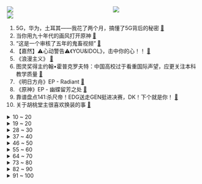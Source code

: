 <div >
	<a style="float:left;width:55%;" href = "https://github.com/anuraghazra/github-readme-stats">
	 <img src = "https://github-readme-stats.vercel.app/api?username=iuuuuuaena&theme=buefy&show_icons=true"/>
	</a>
	<a  style="float:right;width:45%" href = "https://github.com/anuraghazra/github-readme-stats">
	 <img  src="https://github-readme-stats.vercel.app/api/top-langs/?username=anuraghazra&layout=compact"/>
	</a>
	</div>

[![](https://img.shields.io/badge/jxd-@jxdgogogo.xyz-yellowgreen.svg)](https://www.jxdgogogo.xyz)<br>
1. 5G，华为，土耳其——我花了两个月，搞懂了5G背后的秘密 [:link:](//www.bilibili.com/video/BV1fq4y1g7hq) <br>
2. 当你用九十年代的画风打开原神 [:link:](//www.bilibili.com/video/BV15P4y1j7SF) <br>
3. “这是一个审核了五年的鬼畜视频” [:link:](//www.bilibili.com/video/BV1xf4y1u7UB) <br>
4. 【嘉然】⚠️心动警告⚠️《YOU&IDOL》，击中你的心！！ [:link:](//www.bilibili.com/video/BV1134y1o7hi) <br>
5. 《浪漫主义》 [:link:](//www.bilibili.com/video/BV1KT4y1d7FH) <br>
6. 图灵奖得主约翰•霍普克罗夫特：中国高校过于看重国际声望，应更关注本科教学质量 [:link:](//www.bilibili.com/video/BV1GF411a7yB) <br>
7. 《明日方舟》EP - Radiant [:link:](//www.bilibili.com/video/BV1QU4y1u7D7) <br>
8. 《原神》EP - 幽蝶留芳之处 [:link:](//www.bilibili.com/video/BV1xq4y1R7mF) <br>
9. 靠谱盘点141:杀尺帝！EDG送走GEN挺进决赛，DK！下个就是你！ [:link:](//www.bilibili.com/video/BV1p44y1i7cb) <br>
10. 关于胡桃堂主很喜欢换装的事 [:link:](//www.bilibili.com/video/BV1vr4y117vQ) <br>
<details>
<summary>10 ~ 20</summary>

11. 刻在90后DNA里的34首大串烧！你能从头唱到尾吗？ [:link:](//www.bilibili.com/video/BV1zq4y1r7Sd) <br>
12. 号称成都最辣的串串！真能让人泪流满面吗？ [:link:](//www.bilibili.com/video/BV1Eh411t7Aa) <br>
13. 聊聊英国历史及英国资产阶级革命 [:link:](//www.bilibili.com/video/BV1Bq4y1R7H7) <br>
14. 登 子 的 酒 [:link:](//www.bilibili.com/video/BV1Hf4y1u7Kn) <br>
15. 夏洛告白单曲《我的马冬梅》 [:link:](//www.bilibili.com/video/BV1k44y1i7EU) <br>
16. 杀手：嗯？目标呢？？ [:link:](//www.bilibili.com/video/BV1AT4y1d7TR) <br>
17. “绝地求生隐身挂”【BUG快乐阴人流#4】 [:link:](//www.bilibili.com/video/BV1iP4y1L729) <br>
18. 【罗翔】我家有个祖传的宝贝，我自己砸了犯罪吗？ [:link:](//www.bilibili.com/video/BV1xQ4y1q7wQ) <br>
19. 出门吃个简易早餐，经济又实惠，干净又卫生！ [:link:](//www.bilibili.com/video/BV16S4y1R7Vd) <br>
</details>
<details>
<summary>19 ~ 20</summary>

20. 胡桃单曲《嗷》Remix [:link:](//www.bilibili.com/video/BV1cr4y1C7MN) <br>
21. 【赛事晚自习189】EDG建队8年首次晋级决赛！加油，只剩最后一个Bo5了！GEN vs EDG细节复盘 [:link:](//www.bilibili.com/video/BV1pr4y1C7ao) <br>
22. 【时代少年团】《这福气给你要不要》之寻找目的地 [:link:](//www.bilibili.com/video/BV1uP4y1j7F7) <br>
23. 【热男】iPhone 13 Pro Max，建议改成：国  行  顶  配 [:link:](//www.bilibili.com/video/BV1J44y1i7kg) <br>
24. 手工制做把电动车开门器 [:link:](//www.bilibili.com/video/BV1oP4y1L7WX) <br>
25. 《 起 床 啦 ！ 》 [:link:](//www.bilibili.com/video/BV1Yv411T74R) <br>
26. 笑死！这2元的童年回忆根本吃不完！！！ [:link:](//www.bilibili.com/video/BV183411k7zT) <br>
27. #刘宇的一天# 欢迎沉浸式体验我的一天 [:link:](//www.bilibili.com/video/BV1WP4y1j7nr) <br>
28. “为什么会变成这样？”“没什么，爆炸时我挡在群众前面” [:link:](//www.bilibili.com/video/BV1HQ4y1S7n9) <br>
</details>
<details>
<summary>28 ~ 30</summary>

29. 知名Up主被CIA盯上了？？ [:link:](//www.bilibili.com/video/BV1u44y1i7yg) <br>
30. 为了拍到烟花爆炸中心的画面，我们炸了两台穿越机！ [:link:](//www.bilibili.com/video/BV1434y1o7Fu) <br>
31. 想想还后怕 它们真的救了我爸爸一命！ [:link:](//www.bilibili.com/video/BV1db4y1b7c5) <br>
32. 【第一人称创意】 有魔法就是可以为所欲为 [:link:](//www.bilibili.com/video/BV1Hr4y117FM) <br>
33. 「恋爱循环」秦腔陕西话版 · 一秒整活带你梦回长安 [:link:](//www.bilibili.com/video/BV1VR4y1E72X) <br>
34. 除了男主角，全员都知道的秘密，即将揭开！国产古装大戏《琅琊榜》第八期 [:link:](//www.bilibili.com/video/BV1xq4y1r73b) <br>
35. 漫谈丰田汽车 [:link:](//www.bilibili.com/video/BV1e34y1o7BC) <br>
36. 焯 鬼 论 战 [:link:](//www.bilibili.com/video/BV1ER4y1E7Ez) <br>
37. 羊 超 越 [:link:](//www.bilibili.com/video/BV19Q4y1U7aM) <br>
</details>
<details>
<summary>37 ~ 40</summary>

38. 解禁军歌！《一定要把胜利的旗帜插到台湾》 [:link:](//www.bilibili.com/video/BV1H3411k7dw) <br>
39. 法外狂徒张三，正常发挥可以把对方律师送进去。 [:link:](//www.bilibili.com/video/BV1Mq4y1V752) <br>
40. 【S11全球总决赛】半决赛 10月31日 EDG vs GEN [:link:](//www.bilibili.com/video/BV12b4y1b7Ba) <br>
41. 霍格沃茨失传的咒语！ [:link:](//www.bilibili.com/video/BV1Kf4y1u7d9) <br>
42. 泡面秒变高品质焖面的n种做法，手残党也可以轻松做好 [:link:](//www.bilibili.com/video/BV1M3411k75M) <br>
43. 传说中的凤凰衣竟要用春笋造纸包裹整鸡下锅油炸！然后再弃鸡食纸… [:link:](//www.bilibili.com/video/BV1gg411K7zU) <br>
44. 帮女明星换鞋时，边换边想：“我都没给我妈换过，凭什么给你换？” [:link:](//www.bilibili.com/video/BV1oQ4y1q7Ka) <br>
45. 帝骑哥亲自演唱【Journey through the decade】 [:link:](//www.bilibili.com/video/BV1mS4y1R7cL) <br>
46. 应急包里应该放些什么？ [:link:](//www.bilibili.com/video/BV1hL4y1q779) <br>
</details>
<details>
<summary>46 ~ 50</summary>

47. 胡桃哭的瞬间，全世界都融化了🔥 [:link:](//www.bilibili.com/video/BV1z44y1i7ex) <br>
48. 东风公司双11预售开始啦！还等什么，冲冲冲！ [:link:](//www.bilibili.com/video/BV1TU4y1g7DJ) <br>
49. 我们做到了!EDG挺进S11决赛! [:link:](//www.bilibili.com/video/BV1mQ4y1S72U) <br>
50. 风雨工程入职100天，内心体验犹如过山车。 [:link:](//www.bilibili.com/video/BV1RR4y177Jn) <br>
51. 狗子被毒蛇咬伤，带它去医院治疗表现得特别乖 [:link:](//www.bilibili.com/video/BV1aT4y1d7GS) <br>
52. 3000块钱的花胶，胀发三天，做一只花胶鸡。审核看了都不舍得发出来。 [:link:](//www.bilibili.com/video/BV1nQ4y1S7GB) <br>
53. 干我这行的，一辈子不开张，开张吃一辈子 [:link:](//www.bilibili.com/video/BV1yu411o7NA) <br>
54. 战味十足！东部战区罕见实弹演练画面曝光 [:link:](//www.bilibili.com/video/BV1NU4y1g7z6) <br>
55. 【原神】烤鱼「极鲜！炙脍之夜」全图鉴攻略 [:link:](//www.bilibili.com/video/BV15P4y1j7Ur) <br>
</details>
<details>
<summary>55 ~ 60</summary>

56. 加了100块钱毛肚的特辣红油冒菜,抱着盆吃太爽了~美食探店/无广试吃员 [:link:](//www.bilibili.com/video/BV1yQ4y1S7vw) <br>
57. “小丑”东京地铁砍人纵火 事后坐在车厢里淡定抽烟 [:link:](//www.bilibili.com/video/BV1QP4y1L739) <br>
58. 站住 ！喜欢哪个！⁄(⁄ ⁄ ⁄ω⁄ ⁄ ⁄)nonono [:link:](//www.bilibili.com/video/BV1U34y1m7s4) <br>
59. 懂得穿搭的男人一直都是这么受欢迎。 [:link:](//www.bilibili.com/video/BV1X34y1o7Eo) <br>
60. 【2021共创之夜】完整版回放：欢迎来到王者荣耀！ [:link:](//www.bilibili.com/video/BV1vu411o7sT) <br>
61. 保安的烦恼 [:link:](//www.bilibili.com/video/BV1aP4y1L7VQ) <br>
62. “你搁这儿搁这儿呢？”背后到底是啥意思？ [:link:](//www.bilibili.com/video/BV1sQ4y1S7jf) <br>
63. 【散人】离谱！步步为坑 玩弄人心的气人i wanna [:link:](//www.bilibili.com/video/BV1Tg411K77m) <br>
64. cos成黑寡妇潜入猪厂食堂吃饭! [:link:](//www.bilibili.com/video/BV11S4y1R7oV) <br>
</details>
<details>
<summary>64 ~ 70</summary>

65. 【原神PV】小恶魔胡桃的Happy Halloween！ [:link:](//www.bilibili.com/video/BV1qh41187ru) <br>
66. 老师说我写的字像是用鸡爪子抓出来的 [:link:](//www.bilibili.com/video/BV1MP4y1j7ij) <br>
67. 我要在b站建所大学，送给每个大学迷茫的你！ [:link:](//www.bilibili.com/video/BV1pv411T7rM) <br>
68. 屮💀屮 [:link:](//www.bilibili.com/video/BV11P4y1L7T9) <br>
69. 鹤观剧情做的真不错，但下次别做了 《海底》 [:link:](//www.bilibili.com/video/BV1YL41137G3) <br>
70. 他是达康书记的原型，在任期间争议不断，卸任之时数千百姓跪求他别走。真正的人们公仆，人民的好市长 耿彦波 [:link:](//www.bilibili.com/video/BV1xQ4y1q7d6) <br>
71. 少点花里胡哨，多点基本功 [:link:](//www.bilibili.com/video/BV18F411a7of) <br>
72. 世 界 噩 梦 [:link:](//www.bilibili.com/video/BV1TR4y1E7dK) <br>
73. 【珈乐】♥ KPOP热舞20连 ♥这波你能扛多久？【直播剪辑】 [:link:](//www.bilibili.com/video/BV1Fq4y137wb) <br>
</details>
<details>
<summary>73 ~ 80</summary>

74. 二 辅 导 [:link:](//www.bilibili.com/video/BV1KR4y1E7xs) <br>
75. 为EDG应援！决赛加油！！！ [:link:](//www.bilibili.com/video/BV1dq4y1g7S2) <br>
76. 直播卖货已经这么内卷了吗哈哈哈哈 [:link:](//www.bilibili.com/video/BV1vT4y1d7FN) <br>
77. 请选出图中的工藤新一（单选）【阅片无数Ⅱ 25】 [:link:](//www.bilibili.com/video/BV1Gg411K7L9) <br>
78. 美好生活 共同向往 [:link:](//www.bilibili.com/video/BV1a3411k771) <br>
79. 元 辅 导 [:link:](//www.bilibili.com/video/BV1XF411e7bs) <br>
80. 36vs888！蟹粉面价格竟差24倍！这蟹是黄金做的吗？ [:link:](//www.bilibili.com/video/BV1Br4y1C7tu) <br>
81. 用红柳烤串真的会更好吃吗，小伙买了一捆红柳，准备退休卖烤串 [:link:](//www.bilibili.com/video/BV13L411375k) <br>
82. 离家出走半年 ，400万粉不干了！！ [:link:](//www.bilibili.com/video/BV1cf4y137JG) <br>
</details>
<details>
<summary>82 ~ 90</summary>

83. 胃溃疡会不会导致叛逃？【硬核狠人13】 [:link:](//www.bilibili.com/video/BV1zq4y1r7DW) <br>
84. 【原神剧场】万圣节狂欢夜！ [:link:](//www.bilibili.com/video/BV183411k7BR) <br>
85. 你玩不起是吧！？【自制一个第五人格】 [:link:](//www.bilibili.com/video/BV1Hb4y187U5) <br>
86. 带非洲侯哥回老家(3) [:link:](//www.bilibili.com/video/BV1WL41137rw) <br>
87. 原神网页烤鱼活动速通，8条鱼拿满120原石【节约时间】【极鲜炙脍之夜】 [:link:](//www.bilibili.com/video/BV1nq4y1r753) <br>
88. 啥？某千万粉丝达人被阿特抓了？？ [:link:](//www.bilibili.com/video/BV1fP4y1L7Lj) <br>
89. 火柴人 VS 我的世界系列 第二十六集 地下的守护者 [:link:](//www.bilibili.com/video/BV1Y34y1o7QM) <br>
90. 职 场 废 物 [:link:](//www.bilibili.com/video/BV1af4y1u7d9) <br>
91. 评分2.3！史上最丑陋动画！看完我直接怀疑人生！ [:link:](//www.bilibili.com/video/BV1WL4y1q7CF) <br>
</details>
<details>
<summary>91 ~ 100</summary>

92. 我第一次穿黑丝，竟然是被粉丝骗穿 [:link:](//www.bilibili.com/video/BV1hR4y1E7Ek) <br>
93. 学 亚 索 [:link:](//www.bilibili.com/video/BV1jQ4y1S78J) <br>
94. 侄子作业负担太重，好心的舅舅帮他把答案撕了。【魔鬼舅舅 03】 [:link:](//www.bilibili.com/video/BV1gb4y18764) <br>
95. (4K画质)hanser个人演唱会《海上油菜花》 [:link:](//www.bilibili.com/video/BV1Bq4y1r7bn) <br>
96. 不愧是中国最高学历的演员，就为了一段台词，他背完了整本论语！ [:link:](//www.bilibili.com/video/BV1jF411e7Rk) <br>
97. 兑现——EDG进决赛倒立洗头 [:link:](//www.bilibili.com/video/BV1Lf4y1u7vf) <br>
98. 谈恋爱八个月和男友第一次吵架竟然是因为哔站等级 [:link:](//www.bilibili.com/video/BV16b4y1b7v4) <br>
99. 学生时代最大的陷阱 [:link:](//www.bilibili.com/video/BV1X3411k7CX) <br>
100. 【英雄联盟】18年的IG有多离谱？          “EDG今天加油啊，再突破一下吧” [:link:](//www.bilibili.com/video/BV1sq4y1r7yK) <br>
</details>
